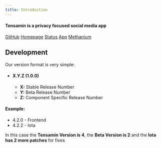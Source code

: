 ```yaml
---
title: Introduction
---
```


#### Tensamin is a privacy focused social media app

[GitHub](https://github.com/tensamin)
[Homepage](https://tensamin.net)
[Status](https://status.tensamin.net)
[App](https://app.tensamin.net)
[Methanium](https://methanium.net)

## Development

Our version format is very simple:

- #### X.Y.Z (1.0.0)
  - **X:** Stable Release Number
  - **Y:** Beta Release Number
  - **Z:** Component Specific Release Number

#### Example:

- 4.2.0 - Frontend
- 4.2.2 - Iota

In this case the **Tensamin Version is 4**, the **Beta Version is 2** and the **Iota has 2 more patches** for fixes
